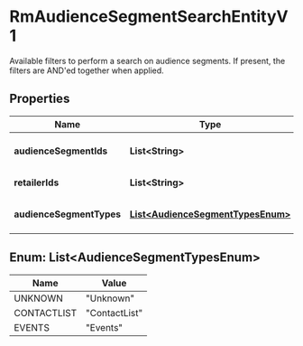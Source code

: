

# RmAudienceSegmentSearchEntityV1

Available filters to perform a search on audience segments. If present, the filters are AND'ed together when applied.

## Properties

| Name | Type | Description | Notes |
|------------ | ------------- | ------------- | -------------|
|**audienceSegmentIds** | **List&lt;String&gt;** | List of segment ids |  [optional] |
|**retailerIds** | **List&lt;String&gt;** | List of retailer ids |  [optional] |
|**audienceSegmentTypes** | [**List&lt;AudienceSegmentTypesEnum&gt;**](#List&lt;AudienceSegmentTypesEnum&gt;) | List of segment types |  [optional] |



## Enum: List&lt;AudienceSegmentTypesEnum&gt;

| Name | Value |
|---- | -----|
| UNKNOWN | &quot;Unknown&quot; |
| CONTACTLIST | &quot;ContactList&quot; |
| EVENTS | &quot;Events&quot; |



